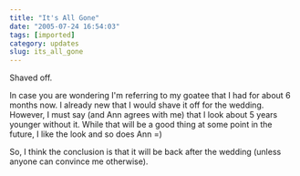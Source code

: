 ```yaml
---
title: "It's All Gone"
date: "2005-07-24 16:54:03"
tags: [imported]
category: updates
slug: its_all_gone
---
```


Shaved off.

In case you are wondering I'm referring to my goatee that I had for about 6 months now. I already new that I would shave it off for the wedding. However, I must say (and Ann agrees with me) that I look about 5 years younger without it. While that will be a good thing at some point in the future, I like the look and so does Ann =)

So, I think the conclusion is that it will be back after the wedding (unless anyone can convince me otherwise).
